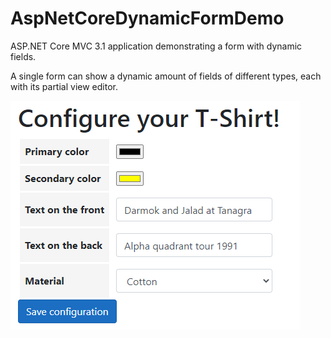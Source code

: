 # AspNetCoreDynamicFormDemo
ASP.NET Core MVC 3.1 application demonstrating a form with dynamic fields.

A single form can show a dynamic amount of fields of different types, each with its partial view editor.


![image.png](image.png)